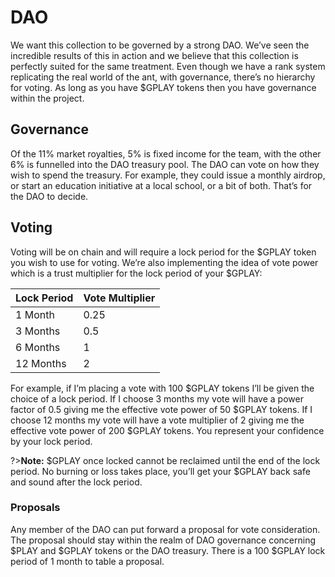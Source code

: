 # DAO

We want this collection to be governed by a strong DAO. We’ve seen the incredible results of this in action and we believe that this collection is perfectly suited for the same treatment. Even though we have a rank system replicating the real world of the ant, with governance, there’s no hierarchy for voting. As long as you have $GPLAY tokens then you have governance within the project.

## Governance

Of the 11% market royalties, 5% is fixed income for the team, with the other 6% is funnelled into the DAO treasury pool. The DAO can vote on how they wish to spend the treasury. For example, they could issue a monthly airdrop, or start an education initiative at a local school, or a bit of both. That’s for the DAO to decide.

## Voting

Voting will be on chain and will require a lock period for the $GPLAY token you wish to use for voting. We’re also implementing the idea of vote power which is a trust multiplier for the lock period of your $GPLAY:

| Lock Period | Vote Multiplier |
| ----------- | --------------- |
| 1 Month     | 0.25            |
| 3 Months    | 0.5             |
| 6 Months    | 1               |
| 12 Months   | 2               |

For example, if I’m placing a vote with 100 $GPLAY tokens I’ll be given the choice of a lock period. If I choose 3 months my vote will have a power factor of 0.5 giving me the effective vote power of 50 $GPLAY tokens. If I choose 12 months my vote will have a vote multiplier of 2 giving me the effective vote power of 200 $GPLAY tokens. You represent your confidence by your lock period.

?>**Note:** $GPLAY once locked cannot be reclaimed until the end of the lock period. No burning or loss takes place, you’ll get your $GPLAY back safe and sound after the lock period.

### Proposals

Any member of the DAO can put forward a proposal for vote consideration. The proposal should stay within the realm of DAO governance concerning $PLAY and $GPLAY tokens or the DAO treasury. There is a 100 $GPLAY lock period of 1 month to table a proposal.
